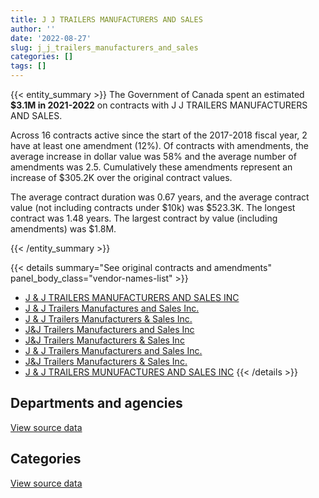 ```yaml
---
title: J J TRAILERS MANUFACTURERS AND SALES
author: ''
date: '2022-08-27'
slug: j_j_trailers_manufacturers_and_sales
categories: []
tags: []
---
```


<script src="/rmarkdown-libs/htmlwidgets/htmlwidgets.js"></script>
<link href="/rmarkdown-libs/datatables-css/datatables-crosstalk.css" rel="stylesheet" />
<script src="/rmarkdown-libs/datatables-binding/datatables.js"></script>
<script src="/rmarkdown-libs/jquery/jquery-3.6.0.min.js"></script>
<link href="/rmarkdown-libs/dt-core-bootstrap/css/dataTables.bootstrap.min.css" rel="stylesheet" />
<link href="/rmarkdown-libs/dt-core-bootstrap/css/dataTables.bootstrap.extra.css" rel="stylesheet" />
<script src="/rmarkdown-libs/dt-core-bootstrap/js/jquery.dataTables.min.js"></script>
<script src="/rmarkdown-libs/dt-core-bootstrap/js/dataTables.bootstrap.min.js"></script>
<link href="/rmarkdown-libs/crosstalk/css/crosstalk.min.css" rel="stylesheet" />
<script src="/rmarkdown-libs/crosstalk/js/crosstalk.min.js"></script>
<script src="/rmarkdown-libs/htmlwidgets/htmlwidgets.js"></script>
<link href="/rmarkdown-libs/datatables-css/datatables-crosstalk.css" rel="stylesheet" />
<script src="/rmarkdown-libs/datatables-binding/datatables.js"></script>
<script src="/rmarkdown-libs/jquery/jquery-3.6.0.min.js"></script>
<link href="/rmarkdown-libs/dt-core-bootstrap/css/dataTables.bootstrap.min.css" rel="stylesheet" />
<link href="/rmarkdown-libs/dt-core-bootstrap/css/dataTables.bootstrap.extra.css" rel="stylesheet" />
<script src="/rmarkdown-libs/dt-core-bootstrap/js/jquery.dataTables.min.js"></script>
<script src="/rmarkdown-libs/dt-core-bootstrap/js/dataTables.bootstrap.min.js"></script>
<link href="/rmarkdown-libs/crosstalk/css/crosstalk.min.css" rel="stylesheet" />
<script src="/rmarkdown-libs/crosstalk/js/crosstalk.min.js"></script>

{{< entity_summary >}}
The Government of Canada spent an estimated **\$3.1M in 2021-2022** on contracts with J J TRAILERS MANUFACTURERS AND SALES.

Across 16 contracts active since the start of the 2017-2018 fiscal year, 2 have at least one amendment (12%). Of contracts with amendments, the average increase in dollar value was 58% and the average number of amendments was 2.5. Cumulatively these amendments represent an increase of \$305.2K over the original contract values.

The average contract duration was 0.67 years, and the average contract value (not including contracts under \$10k) was \$523.3K. The longest contract was 1.48 years. The largest contract by value (including amendments) was \$1.8M.

{{< /entity_summary >}}

{{< details summary="See original contracts and amendments" panel_body_class="vendor-names-list" >}}
- [J & J TRAILERS MANUFACTURERS AND SALES INC](https://search.open.canada.ca/en/ct/?sort=contract_value_f%20desc&page=1&search_text=%22J%20%26%20J%20TRAILERS%20MANUFACTURERS%20AND%20SALES%20INC%22)
- [J & J Trailers Manufactures and Sales Inc.](https://search.open.canada.ca/en/ct/?sort=contract_value_f%20desc&page=1&search_text=%22J%20%26%20J%20Trailers%20Manufactures%20and%20Sales%20Inc.%22)
- [J & J Trailers Manufacturers & Sales Inc.](https://search.open.canada.ca/en/ct/?sort=contract_value_f%20desc&page=1&search_text=%22J%20%26%20J%20Trailers%20Manufacturers%20%26%20Sales%20Inc.%22)
- [J&J Trailers Manufacturers and Sales Inc](https://search.open.canada.ca/en/ct/?sort=contract_value_f%20desc&page=1&search_text=%22J%26J%20Trailers%20Manufacturers%20and%20Sales%20Inc%22)
- [J&J Trailers Manufacturers & Sales Inc](https://search.open.canada.ca/en/ct/?sort=contract_value_f%20desc&page=1&search_text=%22J%26J%20Trailers%20Manufacturers%20%26%20Sales%20Inc%22)
- [J & J Trailers Manufacturers and Sales Inc.](https://search.open.canada.ca/en/ct/?sort=contract_value_f%20desc&page=1&search_text=%22J%20%26%20J%20Trailers%20Manufacturers%20and%20Sales%20Inc.%22)
- [J&J Trailers Manufacturers & Sales Inc.](https://search.open.canada.ca/en/ct/?sort=contract_value_f%20desc&page=1&search_text=%22J%26J%20Trailers%20Manufacturers%20%26%20Sales%20Inc.%22)
- [J & J TRAILERS MUNUFACTURES AND SALES INC](https://search.open.canada.ca/en/ct/?sort=contract_value_f%20desc&page=1&search_text=%22J%20%26%20J%20TRAILERS%20MUNUFACTURES%20AND%20SALES%20INC%22)
{{< /details >}}

## Departments and agencies

<div id="htmlwidget-1" style="width:100%;height:auto;" class="datatables html-widget"></div>
<script type="application/json" data-for="htmlwidget-1">{"x":{"style":"bootstrap","filter":"none","vertical":false,"data":[["<a href=\"/departments/dfo-mpo/\">Fisheries and Oceans Canada<\/a>","<a href=\"/departments/dnd-mdn/\">National Defence<\/a>","<a href=\"/departments/tc/\">Transport Canada<\/a>"],[265080.94,763420.09,28832.81],[1629752.62,null,null],[2055983.55,null,null],[1127414.8,1944099.75,null]],"container":"<table class=\"table table-striped table-hover row-border order-column display\">\n  <thead>\n    <tr>\n      <th>Department<\/th>\n      <th>2018-2019<\/th>\n      <th>2019-2020<\/th>\n      <th>2020-2021<\/th>\n      <th>2021-2022<\/th>\n    <\/tr>\n  <\/thead>\n<\/table>","options":{"order":[[4,"desc"]],"pageLength":10,"autoWidth":true,"columnDefs":[{"targets":1,"render":"function(data, type, row, meta) {\n    return type !== 'display' ? data : DTWidget.formatCurrency(data, \"$\", 2, 3, \",\", \".\", true, null);\n  }"},{"targets":2,"render":"function(data, type, row, meta) {\n    return type !== 'display' ? data : DTWidget.formatCurrency(data, \"$\", 2, 3, \",\", \".\", true, null);\n  }"},{"targets":3,"render":"function(data, type, row, meta) {\n    return type !== 'display' ? data : DTWidget.formatCurrency(data, \"$\", 2, 3, \",\", \".\", true, null);\n  }"},{"targets":4,"render":"function(data, type, row, meta) {\n    return type !== 'display' ? data : DTWidget.formatCurrency(data, \"$\", 2, 3, \",\", \".\", true, null);\n  }"},{"width":"16%","targets":[1,2,3,4]},{"className":"dt-right","targets":[1,2,3,4]}],"orderClasses":false}},"evals":["options.columnDefs.0.render","options.columnDefs.1.render","options.columnDefs.2.render","options.columnDefs.3.render"],"jsHooks":[]}</script>
<p class="text-right">
<a href="https://github.com/GoC-Spending/contracts-data/tree/main/data/out/vendors/j_j_trailers_manufacturers_and_sales/summary_by_fiscal_year_by_department.csv" class="source-data-link btn btn-link">View source data</a>
</p>

## Categories

<div id="htmlwidget-2" style="width:100%;height:auto;" class="datatables html-widget"></div>
<script type="application/json" data-for="htmlwidget-2">{"x":{"style":"bootstrap","filter":"none","vertical":false,"data":[["<a href=\"/categories/11_defence/\">Defence<\/a>","<a href=\"/categories/3_information_technology/\">Information technology<\/a>","<a href=\"/categories/5_transportation_and_logistics/\">Transportation and logistics<\/a>","<a href=\"/categories/6_industrial_products_and_services/\">Industrial products and services<\/a>"],[763420.09,28832.81,146877.4,118203.54],[null,null,null,1629752.62],[null,null,14578.69,2041404.85],[1944099.75,null,56579.82,1070834.98]],"container":"<table class=\"table table-striped table-hover row-border order-column display\">\n  <thead>\n    <tr>\n      <th>Category<\/th>\n      <th>2018-2019<\/th>\n      <th>2019-2020<\/th>\n      <th>2020-2021<\/th>\n      <th>2021-2022<\/th>\n    <\/tr>\n  <\/thead>\n<\/table>","options":{"order":[[4,"desc"]],"dom":"t","pageLength":30,"autoWidth":true,"columnDefs":[{"targets":1,"render":"function(data, type, row, meta) {\n    return type !== 'display' ? data : DTWidget.formatCurrency(data, \"$\", 2, 3, \",\", \".\", true, null);\n  }"},{"targets":2,"render":"function(data, type, row, meta) {\n    return type !== 'display' ? data : DTWidget.formatCurrency(data, \"$\", 2, 3, \",\", \".\", true, null);\n  }"},{"targets":3,"render":"function(data, type, row, meta) {\n    return type !== 'display' ? data : DTWidget.formatCurrency(data, \"$\", 2, 3, \",\", \".\", true, null);\n  }"},{"targets":4,"render":"function(data, type, row, meta) {\n    return type !== 'display' ? data : DTWidget.formatCurrency(data, \"$\", 2, 3, \",\", \".\", true, null);\n  }"},{"width":"16%","targets":[1,2,3,4]},{"className":"dt-right","targets":[1,2,3,4]}],"orderClasses":false,"lengthMenu":[10,25,30,50,100]}},"evals":["options.columnDefs.0.render","options.columnDefs.1.render","options.columnDefs.2.render","options.columnDefs.3.render"],"jsHooks":[]}</script>
<p class="text-right">
<a href="https://github.com/GoC-Spending/contracts-data/tree/main/data/out/vendors/j_j_trailers_manufacturers_and_sales/summary_by_fiscal_year_by_category.csv" class="source-data-link btn btn-link">View source data</a>
</p>
